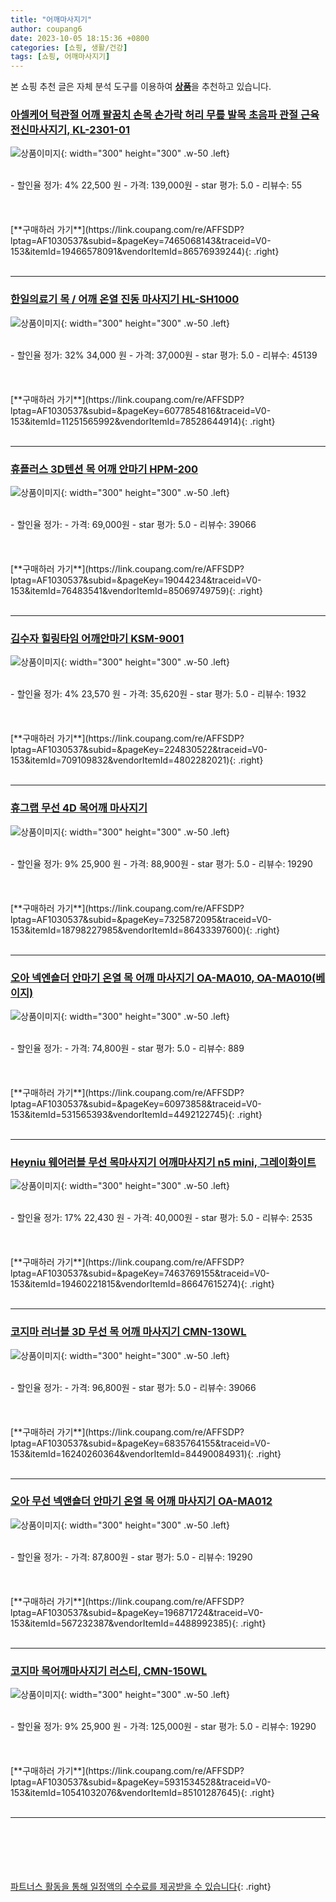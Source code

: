 ```yaml
---
title: "어깨마사지기"
author: coupang6
date: 2023-10-05 18:15:36 +0800
categories: [쇼핑, 생활/건강]
tags: [쇼핑, 어깨마사지기]
---
```


본 쇼핑 추천 글은 자체 분석 도구를 이용하여 [**상품**](https://link.coupang.com/a/bao1ui)을 추천하고 있습니다.

### [아셀케어 턱관절 어깨 팔꿈치 손목 손가락 허리 무릎 발목 초음파 관절 근육 전신마사지기, KL-2301-01](https://link.coupang.com/re/AFFSDP?lptag=AF1030537&subid=&pageKey=7465068143&traceid=V0-153&itemId=19466578091&vendorItemId=86576939244)

![상품이미지](https://thumbnail10.coupangcdn.com/thumbnails/remote/230x230ex/image/vendor_inventory/5296/e6a2816bfdeee9a8999efd54d969af974ba9eff803df396a0cbcd3ced886.jpg){: width="300" height="300" .w-50 .left}


<br>
- 할인율 정가: 4%  22,500   원
- 가격: 139,000원
- star 평가: 5.0
- 리뷰수: 55
<br>
<br>
<br>
<br>
[**구매하러 가기**](https://link.coupang.com/re/AFFSDP?lptag=AF1030537&subid=&pageKey=7465068143&traceid=V0-153&itemId=19466578091&vendorItemId=86576939244){: .right}
<br>
<br>

---

### [한일의료기 목 / 어깨 온열 진동 마사지기 HL-SH1000](https://link.coupang.com/re/AFFSDP?lptag=AF1030537&subid=&pageKey=6077854816&traceid=V0-153&itemId=11251565992&vendorItemId=78528644914)

![상품이미지](https://thumbnail10.coupangcdn.com/thumbnails/remote/230x230ex/image/rs_quotation_api/hi3vtgq9/02f8affd18db4bc481e739054a2182a0.jpg){: width="300" height="300" .w-50 .left}


<br>
- 할인율 정가: 32%  34,000   원
- 가격: 37,000원
- star 평가: 5.0
- 리뷰수: 45139
<br>
<br>
<br>
<br>
[**구매하러 가기**](https://link.coupang.com/re/AFFSDP?lptag=AF1030537&subid=&pageKey=6077854816&traceid=V0-153&itemId=11251565992&vendorItemId=78528644914){: .right}
<br>
<br>

---

### [휴플러스 3D텐션 목 어깨 안마기 HPM-200](https://link.coupang.com/re/AFFSDP?lptag=AF1030537&subid=&pageKey=19044234&traceid=V0-153&itemId=76483541&vendorItemId=85069749759)

![상품이미지](https://thumbnail8.coupangcdn.com/thumbnails/remote/230x230ex/image/vendor_inventory/1459/0dc95ab9a42b9c3aa24bbe1bc3575f638f1caf4741de3182a1275d32be4e.jpg){: width="300" height="300" .w-50 .left}


<br>
- 할인율 정가: 
- 가격: 69,000원
- star 평가: 5.0
- 리뷰수: 39066
<br>
<br>
<br>
<br>
[**구매하러 가기**](https://link.coupang.com/re/AFFSDP?lptag=AF1030537&subid=&pageKey=19044234&traceid=V0-153&itemId=76483541&vendorItemId=85069749759){: .right}
<br>
<br>

---

### [김수자 힐링타임 어깨안마기 KSM-9001](https://link.coupang.com/re/AFFSDP?lptag=AF1030537&subid=&pageKey=224830522&traceid=V0-153&itemId=709109832&vendorItemId=4802282021)

![상품이미지](https://thumbnail7.coupangcdn.com/thumbnails/remote/230x230ex/image/retail/images/2019/05/20/16/0/b31f48e2-109a-43d8-8f1f-8ace0bbaab76.jpg){: width="300" height="300" .w-50 .left}


<br>
- 할인율 정가: 4%  23,570   원
- 가격: 35,620원
- star 평가: 5.0
- 리뷰수: 1932
<br>
<br>
<br>
<br>
[**구매하러 가기**](https://link.coupang.com/re/AFFSDP?lptag=AF1030537&subid=&pageKey=224830522&traceid=V0-153&itemId=709109832&vendorItemId=4802282021){: .right}
<br>
<br>

---

### [휴그랩 무선 4D 목어깨 마사지기](https://link.coupang.com/re/AFFSDP?lptag=AF1030537&subid=&pageKey=7325872095&traceid=V0-153&itemId=18798227985&vendorItemId=86433397600)

![상품이미지](https://thumbnail8.coupangcdn.com/thumbnails/remote/230x230ex/image/vendor_inventory/fe4d/0b7b505d2bb21bba4183b444590b37b4d5505c42531e8166af11891f9397.jpg){: width="300" height="300" .w-50 .left}


<br>
- 할인율 정가: 9%  25,900   원
- 가격: 88,900원
- star 평가: 5.0
- 리뷰수: 19290
<br>
<br>
<br>
<br>
[**구매하러 가기**](https://link.coupang.com/re/AFFSDP?lptag=AF1030537&subid=&pageKey=7325872095&traceid=V0-153&itemId=18798227985&vendorItemId=86433397600){: .right}
<br>
<br>

---

### [오아 넥엔숄더 안마기 온열 목 어깨 마사지기 OA-MA010, OA-MA010(베이지)](https://link.coupang.com/re/AFFSDP?lptag=AF1030537&subid=&pageKey=60973858&traceid=V0-153&itemId=531565393&vendorItemId=4492122745)

![상품이미지](https://thumbnail8.coupangcdn.com/thumbnails/remote/230x230ex/image/retail/images/764758964272362-f66fa222-c4bc-4b4f-ade9-d0b3bdbe3554.jpg){: width="300" height="300" .w-50 .left}


<br>
- 할인율 정가: 
- 가격: 74,800원
- star 평가: 5.0
- 리뷰수: 889
<br>
<br>
<br>
<br>
[**구매하러 가기**](https://link.coupang.com/re/AFFSDP?lptag=AF1030537&subid=&pageKey=60973858&traceid=V0-153&itemId=531565393&vendorItemId=4492122745){: .right}
<br>
<br>

---

### [Heyniu 웨어러블 무선 목마사지기 어깨마사지기 n5 mini, 그레이화이트](https://link.coupang.com/re/AFFSDP?lptag=AF1030537&subid=&pageKey=7463769155&traceid=V0-153&itemId=19460221815&vendorItemId=86647615274)

![상품이미지](https://thumbnail9.coupangcdn.com/thumbnails/remote/230x230ex/image/vendor_inventory/b6ef/edb26b61c21dd562bfd20af830b4eba9bb606e09da0e53bac1cdcdd23e9c.jpg){: width="300" height="300" .w-50 .left}


<br>
- 할인율 정가: 17%  22,430   원
- 가격: 40,000원
- star 평가: 5.0
- 리뷰수: 2535
<br>
<br>
<br>
<br>
[**구매하러 가기**](https://link.coupang.com/re/AFFSDP?lptag=AF1030537&subid=&pageKey=7463769155&traceid=V0-153&itemId=19460221815&vendorItemId=86647615274){: .right}
<br>
<br>

---

### [코지마 러너블 3D 무선 목 어깨 마사지기 CMN-130WL](https://link.coupang.com/re/AFFSDP?lptag=AF1030537&subid=&pageKey=6835764155&traceid=V0-153&itemId=16240260364&vendorItemId=84490084931)

![상품이미지](https://thumbnail10.coupangcdn.com/thumbnails/remote/230x230ex/image/vendor_inventory/cfff/d4145dcd37ae4c2defe7698f0dc951399463268edba0fd9ea58e210a00c9.jpg){: width="300" height="300" .w-50 .left}


<br>
- 할인율 정가: 
- 가격: 96,800원
- star 평가: 5.0
- 리뷰수: 39066
<br>
<br>
<br>
<br>
[**구매하러 가기**](https://link.coupang.com/re/AFFSDP?lptag=AF1030537&subid=&pageKey=6835764155&traceid=V0-153&itemId=16240260364&vendorItemId=84490084931){: .right}
<br>
<br>

---

### [오아 무선 넥앤숄더 안마기 온열 목 어깨 마사지기 OA-MA012](https://link.coupang.com/re/AFFSDP?lptag=AF1030537&subid=&pageKey=196871724&traceid=V0-153&itemId=567232387&vendorItemId=4488992385)

![상품이미지](https://thumbnail6.coupangcdn.com/thumbnails/remote/230x230ex/image/retail/images/764784263968285-77df57b2-dfbe-470f-ab50-9760e0b66dcf.jpg){: width="300" height="300" .w-50 .left}


<br>
- 할인율 정가: 
- 가격: 87,800원
- star 평가: 5.0
- 리뷰수: 19290
<br>
<br>
<br>
<br>
[**구매하러 가기**](https://link.coupang.com/re/AFFSDP?lptag=AF1030537&subid=&pageKey=196871724&traceid=V0-153&itemId=567232387&vendorItemId=4488992385){: .right}
<br>
<br>

---

### [코지마 목어깨마사지기 러스티, CMN-150WL](https://link.coupang.com/re/AFFSDP?lptag=AF1030537&subid=&pageKey=5931534528&traceid=V0-153&itemId=10541032076&vendorItemId=85101287645)

![상품이미지](https://thumbnail8.coupangcdn.com/thumbnails/remote/230x230ex/image/vendor_inventory/1d7f/bf8761e1addc4617acfdd96e808167c11e77afb8ec1cc924699ea350af37.jpg){: width="300" height="300" .w-50 .left}


<br>
- 할인율 정가: 9%  25,900   원
- 가격: 125,000원
- star 평가: 5.0
- 리뷰수: 19290
<br>
<br>
<br>
<br>
[**구매하러 가기**](https://link.coupang.com/re/AFFSDP?lptag=AF1030537&subid=&pageKey=5931534528&traceid=V0-153&itemId=10541032076&vendorItemId=85101287645){: .right}
<br>
<br>

---
<br><br><br><br><br> [파트너스 활동을 통해 일정액의 수수료를 제공받을 수 있습니다](https://link.coupang.com/a/bao1ui){: .right}